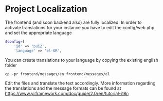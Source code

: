 # Project Localization
The frontend (and soon backend also) are fully localized.
In order to activate translations for your instance you have to edit the config/web.php and set the appropriate language
```php
$config=[
    'id' => 'pui2',
    'language' => 'el-GR',
```

You can create translations to your language by copying the existing english folder
```shell
cp -pr frontend/messages/en frontend/messages/el
```

Edit the files and translate the text accordingly. More information regarding the translations and the message formats can be found at
https://www.yiiframework.com/doc/guide/2.0/en/tutorial-i18n
